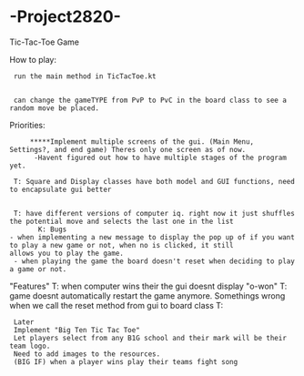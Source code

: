 # -Project2820-
Tic-Tac-Toe Game

How to play:
     
     run the main method in TicTacToe.kt
     
  
     can change the gameTYPE from PvP to PvC in the board class to see a random move be placed. 
     


Priorities:

         *****Implement multiple screens of the gui. (Main Menu, Settings?, and end game) Theres only one screen as of now.
          -Havent figured out how to have multiple stages of the program yet. 

     T: Square and Display classes have both model and GUI functions, need to encapsulate gui better

   
     T: have different versions of computer iq. right now it just shuffles the potential move and selects the last one in the list 
           K: Bugs
    - when implementing a new message to display the pop up of if you want to play a new game or not, when no is clicked, it still             allows you to play the game.
     - when playing the game the board doesn't reset when deciding to play a game or not.
"Features" 
     T: when computer wins their the gui doesnt display "o-won"
     T: game doesnt automatically restart the game anymore. Somethings wrong when we call the reset method from gui to board class
     T: 





     Later 
     Implement "Big Ten Tic Tac Toe"
     Let players select from any B1G school and their mark will be their team logo. 
     Need to add images to the resources.
     (BIG IF) when a player wins play their teams fight song
     
     
      

